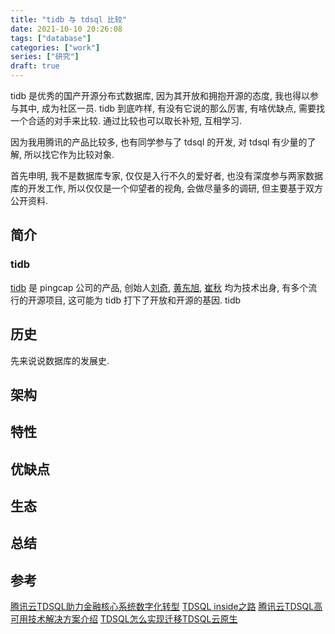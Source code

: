 ```yaml
---
title: "tidb 与 tdsql 比较"  
date: 2021-10-10 20:26:08  
tags: ["database"]  
categories: ["work"]  
series: ["研究"]  
draft: true
---
```


tidb 是优秀的国产开源分布式数据库, 因为其开放和拥抱开源的态度, 我也得以参与其中, 成为社区一员.
tidb 到底咋样, 有没有它说的那么厉害, 有啥优缺点, 需要找一个合适的对手来比较. 通过比较也可以取长补短, 互相学习.

因为我用腾讯的产品比较多, 也有同学参与了 tdsql 的开发, 对 tdsql 有少量的了解, 所以找它作为比较对象.

首先申明, 我不是数据库专家, 仅仅是入行不久的爱好者, 也没有深度参与两家数据库的开发工作,
所以仅仅是一个仰望者的视角, 会做尽量多的调研, 但主要基于双方公开资料.

## 简介

### tidb

[tidb](https://github.com/pingcap/tidb) 是 pingcap 公司的产品,  创始人[刘奇](https://github.com/ngaut),  [黄东旭](https://github.com/c4pt0r), [崔秋]() 均为技术出身, 有多个流行的开源项目, 这可能为 tidb 打下了开放和开源的基因. tidb  

## 历史

先来说说数据库的发展史.

## 架构

## 特性

## 优缺点

## 生态

## 总结

## 参考

[腾讯云TDSQL助力金融核心系统数字化转型](https://www.modb.pro/db/113952)
[TDSQL inside之路](https://cloud.tencent.com/developer/article/1876305)
[腾讯云TDSQL高可用技术解决方案介绍](https://www.modb.pro/db/113702)
[TDSQL怎么实现迁移TDSQL云原生](https://www.zhihu.com/question/488583971)